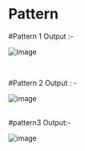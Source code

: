 # Pattern
#Pattern 1 Output :-<br>

![image](https://user-images.githubusercontent.com/86415295/197335950-69aad735-f6e0-4763-b348-077663a8a262.png)

<br>

#Pattern 2 Output : - <br>

![image](https://user-images.githubusercontent.com/86415295/197336070-19bee745-b037-41eb-ab50-afcb93747c84.png)

<br>
#pattern3 Output:-<br>

![image](https://user-images.githubusercontent.com/86415295/197336374-3bfb1c6a-c954-4483-9fc5-8386207b6f77.png)

